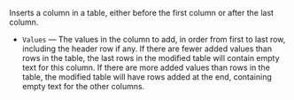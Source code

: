 Inserts a column in a table, either before the first column or after the last column.

   - `Values` — The values in the column to add, in order from first to last row, including the header row if any. If there are fewer added values than rows in the table, the last rows in the modified table will contain empty text for this column. If there are more added values than rows in the table, the modified table will have rows added at the end, containing empty text for the other columns.
